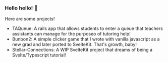 ### Hello hello! 🌱

Here are some projects!
 - TAQueue: A rails app that allows students to enter a queue that teachers assistants can manage for the purposeo of tutoring help!
 - Bunbon2: A simple clicker game that I wrote with vanilla javascript as a new grad and later ported to SvelteKit. That's growth, baby!
 - Stellar-Connections: A WIP SvelteKit project that dreams of being a Svelte/Typescript tutorial!

